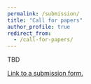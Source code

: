 ```yaml
---
permalink: /submission/
title: "Call for papers"
author_profile: true
redirect_from: 
  - /call-for-papers/
---
```


TBD

[Link to a submission form.]()
